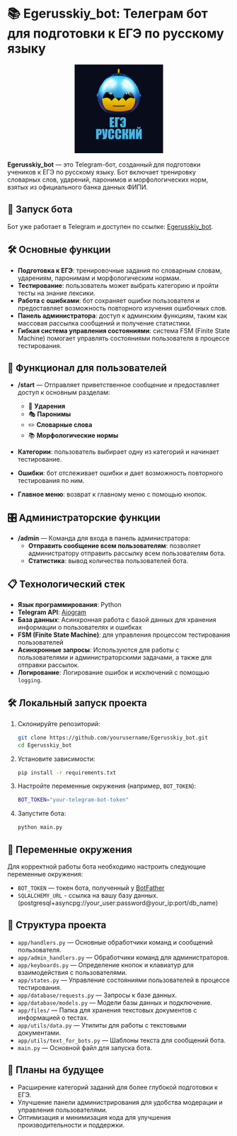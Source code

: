 
# 📚 Egerusskiy_bot: Телеграм бот для подготовки к ЕГЭ по русскому языку

<p align="center">
  <img src="files/ege_bot.png" alt="Egerusskiy_bot Logo" width="200"/>
</p>

**Egerusskiy_bot** — это Telegram-бот, созданный для подготовки учеников к ЕГЭ по русскому языку. Бот включает тренировку словарных слов, ударений, паронимов и морфологических норм, взятых из официального банка данных ФИПИ.

## 📢 Запуск бота

Бот уже работает в Telegram и доступен по ссылке: [Egerusskiy_bot](https://t.me/Egerusskiy_bot).

## 🛠 Основные функции

- **Подготовка к ЕГЭ**: тренировочные задания по словарным словам, ударениям, паронимам и морфологическим нормам.
- **Тестирование**: пользователь может выбрать категорию и пройти тесты на знание лексики.
- **Работа с ошибками**: бот сохраняет ошибки пользователя и предоставляет возможность повторного изучения ошибочных слов.
- **Панель администратора**: доступ к админским функциям, таким как массовая рассылка сообщений и получение статистики.
- **Гибкая система управления состояниями**: система FSM (Finite State Machine) помогает управлять состояниями пользователя в процессе тестирования.
  
## 🚀 Функционал для пользователей

- **/start** — Отправляет приветственное сообщение и предоставляет доступ к основным разделам:
  - 📢 **Ударения**
  - 🎭 **Паронимы**
  - ✏️ **Словарные слова**
  - 📚 **Морфологические нормы**
  
- **Категории**: пользователь выбирает одну из категорий и начинает тестирование.
- **Ошибки**: бот отслеживает ошибки и дает возможность повторного тестирования по ним.
- **Главное меню**: возврат к главному меню с помощью кнопок.

## 🎛 Администраторские функции

- **/admin** — Команда для входа в панель администратора:
  - **Отправить сообщение всем пользователям**: позволяет администратору отправить рассылку всем пользователям бота.
  - **Статистика**: вывод количества пользователей бота.
  
## 📋 Технологический стек

- **Язык программирования**: Python
- **Telegram API**: [Aiogram](https://docs.aiogram.dev/)
- **База данных**: Асинхронная работа с базой данных для хранения информации о пользователях и ошибках
- **FSM (Finite State Machine)**: для управления процессом тестирования пользователей
- **Асинхронные запросы**: Используются для работы с пользователями и администраторскими задачами, а также для отправки рассылок.
- **Логирование**: Логирование ошибок и исключений с помощью `logging`.

## 🛠 Локальный запуск проекта

1. Склонируйте репозиторий:
   ```bash
   git clone https://github.com/yourusername/Egerusskiy_bot.git
   cd Egerusskiy_bot
   ```

2. Установите зависимости:
   ```bash
   pip install -r requirements.txt
   ```

3. Настройте переменные окружения (например, `BOT_TOKEN`):
   ```bash
   BOT_TOKEN="your-telegram-bot-token"
   ```

4. Запустите бота:
   ```bash
   python main.py
   ```

## 🔑 Переменные окружения

Для корректной работы бота необходимо настроить следующие переменные окружения:

- `BOT_TOKEN` — токен бота, полученный у [BotFather](https://t.me/BotFather)
- `SQLALCHEMY_URL` - ссылка на вашу базу данных. (postgresql+asyncpg://your_user:password@your_ip:port/db_name)

## 📄 Структура проекта

- `app/handlers.py` — Основные обработчики команд и сообщений пользователя.
- `app/admin_handlers.py` — Обработчики команд для администраторов.
- `app/keyboards.py` — Определение кнопок и клавиатур для взаимодействия с пользователями.
- `app/states.py` — Управление состояниями пользователей в процессе тестирования.
- `app/database/requests.py` — Запросы к базе данных.
- `app/database/models.py` — Модели базы данных и подключение.
- `app/files/` — Папка для хранения текстовых документов с информацией о тестах.
- `app/utils/data.py` — Утилиты для работы с текстовыми документами.
- `app/utils/text_for_bots.py` — Шаблоны текста для сообщений бота.
- `main.py` — Основной файл для запуска бота.

## 📝 Планы на будущее

- Расширение категорий заданий для более глубокой подготовки к ЕГЭ.
- Улучшение панели администрирования для удобства модерации и управления пользователями.
- Оптимизация и минимизация кода для улучшения производительности и поддержки.
